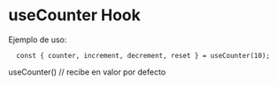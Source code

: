 # useCounter Hook


Ejemplo de uso:

```
  const { counter, increment, decrement, reset } = useCounter(10);
```

useCounter() // recibe en valor por defecto